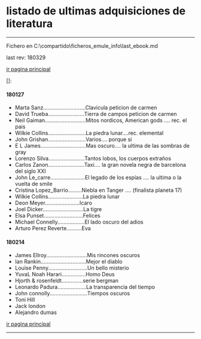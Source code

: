 # listado de ultimas adquisiciones de literatura

------

Fichero en C:\compartido\ficheros_emule_info\last_ebook.md

last rev: 180329

[ir pagina principal][pagina_principal]

[]: 

####  180127



- Marta Sanz............................Clavicula    peticion de carmen
- David Trueba........................Tierra de campos peticion de carmen
- Neil Gaiman...........................Mitos nordicos, American gods ....  rec. el pais
- Wilkie Collins.........................La piedra lunar....rec.  elemental
- John Grishan.........................Varios.... porque si
- E L James..............................Mas oscuro.... la ultima de las sombras de gray
- Lorenzo Silva........................Tantos lobos, los cuerpos extraños 
- Carlos Zanon........................Taxi.... la gran novela negra de barcelona del siglo XXI
- John Le_carre.......................El legado de los espías ....  la ultima o la vuelta de smile
- Cristina Lopez_Barrio.........Niebla en Tanger .... (finalista planeta 17)
- Wilkie Collins.......................La piedra lunar
- Deon Meyer.......................Icaro
- Joel Dicker...........................La tigre
- Elsa Punset..........................Felices
- Michael Connelly..................El lado oscuro del adios
- Arturo Perez Reverte..........Eva

#### 180214
- James Ellroy...........................Mis rincones oscuros
- Ian Rankin..............................Mejor el diablo
- Louise Penny..........................Un bello misterio
- YuvaL Noah Harari................Homo Deus
- Hjorth & rosenfeldt..............serie bergman
- Leonardo Padura...................La transparencia del tiempo
- John connolly.........................Tiempos oscuros
- Toni Hill
- Jack london
- Alejandro dumas


[ir pagina principal][pagina_principal]

------

[pagina_principal]: Listado_de_documentos.html

